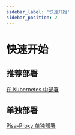 ```yaml
---
sidebar_label: '快速开始'
sidebar_position: 2
---
```


# 快速开始

## 推荐部署

[在 Kubernetes 中部署](./UseCases/kubernetes.md)

## 单独部署

[Pisa-Proxy 单独部署](./UseCases/standalone.md)



